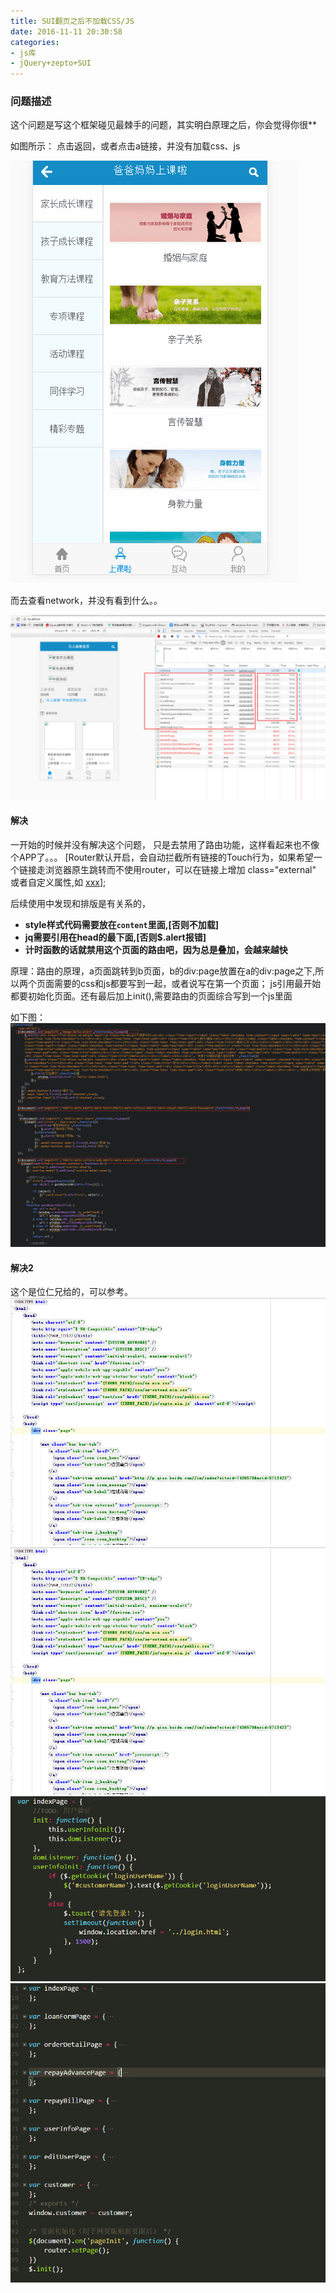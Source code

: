 ```yaml
---
title: SUI翻页之后不加载CSS/JS
date: 2016-11-11 20:30:58
categories:
- js库
- jQuery+zepto+SUI
---
```


### 问题描述

这个问题是写这个框架碰见最棘手的问题，其实明白原理之后，你会觉得你很**

如图所示：
点击返回，或者点击a链接，并没有加载css、js

![](/assets/sui/2.gif)

<!--more-->

而去查看network，并没有看到什么。。

![](/assets/sui/3.png)

#### 解决

一开始的时候并没有解决这个问题，
只是去禁用了路由功能，这样看起来也不像个APP了。。。
[Router默认开启，会自动拦截所有链接的Touch行为，如果希望一个链接走浏览器原生跳转而不使用router，可以在链接上增加 class="external" 或者自定义属性,如 <a href="xxx" external>xxx</a>];


后续使用中发现和排版是有关系的，
- **style样式代码需要放在`content`里面,[否则不加载]**
- **jq需要引用在head的最下面,[否则$.alert报错]**
- **计时函数的话就禁用这个页面的路由吧，因为总是叠加，会越来越快**

原理：路由的原理，a页面跳转到b页面，b的div:page放置在a的div:page之下,所以两个页面需要的css和js都要写到一起，或者说写在第一个页面；
     js引用最开始都要初始化页面。还有最后加上init(),需要路由的页面综合写到一个js里面

如下图：
![](/assets/sui/4.png)

#### 解决2

这个是位仁兄给的，可以参考。
![](/assets/sui/5.png)
![](/assets/sui/5.png)
![](/assets/sui/7.png)
![](/assets/sui/8.png)
